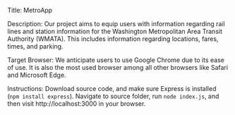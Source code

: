 Title: MetroApp

Description: Our project aims to equip users with information regarding rail lines and station information for the Washington Metropolitan Area Transit Authority  (WMATA). This includes information regarding locations, fares, times, and parking.

Target Browser: We anticipate users to use Google Chrome due to its ease of use. It is also the most used browser among all other browsers like Safari and Microsoft Edge.

Instructions: Download source code, and make sure Express is installed (`npm install express`). Navigate to source folder, run `node index.js`, and then visit http://localhost:3000 in your browser.
